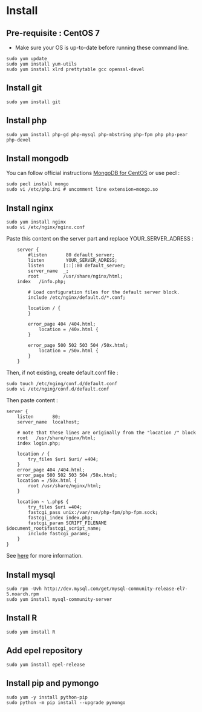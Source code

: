 # Install

## Pre-requisite : CentOS 7
* Make sure your OS is up-to-date before running these command line.
```
sudo yum update
sudo yum install yum-utils
sudo yum install xlrd prettytable gcc openssl-devel
```

## Install git
```
sudo yum install git
```

## Install php
```
sudo yum install php-gd php-mysql php-mbstring php-fpm php php-pear php-devel
```

## Install mongodb 
You can follow official instructions [MongoDB for CentOS](https://docs.mongodb.com/manual/tutorial/install-mongodb-on-red-hat/#configure-the-package-management-system-yum) or use pecl :
```
sudo pecl install mongo
sudo vi /etc/php.ini # uncomment line extension=mongo.so
```

## Install nginx
```
sudo yum install nginx
sudo vi /etc/nginx/nginx.conf
```
Paste this content on the server part and replace YOUR_SERVER_ADRESS :
```
    server {
        #listen       80 default_server;
		listen		  YOUR_SERVER_ADRESS;
        listen       [::]:80 default_server;
        server_name  _;
        root         /usr/share/nginx/html;
	index	/info.php;

        # Load configuration files for the default server block.
        include /etc/nginx/default.d/*.conf;

        location / {
        }

        error_page 404 /404.html;
            location = /40x.html {
        }

        error_page 500 502 503 504 /50x.html;
            location = /50x.html {
        }
    }
```
Then, if not existing, create default.conf file :
```
sudo touch /etc/nging/conf.d/default.conf
sudo vi /etc/nging/conf.d/default.conf
```
Then paste content :
```
server {
    listen       80;
    server_name  localhost;

    # note that these lines are originally from the "location /" block
    root   /usr/share/nginx/html;
    index login.php;

    location / {
        try_files $uri $uri/ =404;
    }
    error_page 404 /404.html;
    error_page 500 502 503 504 /50x.html;
    location = /50x.html {
        root /usr/share/nginx/html;
    }

    location ~ \.php$ {
        try_files $uri =404;
        fastcgi_pass unix:/var/run/php-fpm/php-fpm.sock;
        fastcgi_index index.php;
        fastcgi_param SCRIPT_FILENAME $document_root$fastcgi_script_name;
        include fastcgi_params;
    }
}
```
See [here](https://www.digitalocean.com/community/tutorials/how-to-install-linux-nginx-mysql-php-lemp-stack-on-centos-7#step-one-%E2%80%94-install-nginx) for more information.

## Install mysql
```
sudo rpm -Uvh http://dev.mysql.com/get/mysql-community-release-el7-5.noarch.rpm
sudo yum install mysql-community-server
```

## Install R
```
sudo yum install R
```

## Add epel repository
```
sudo yum install epel-release
```

## Install pip and pymongo
```
sudo yum -y install python-pip
sudo python -m pip install --upgrade pymongo
```